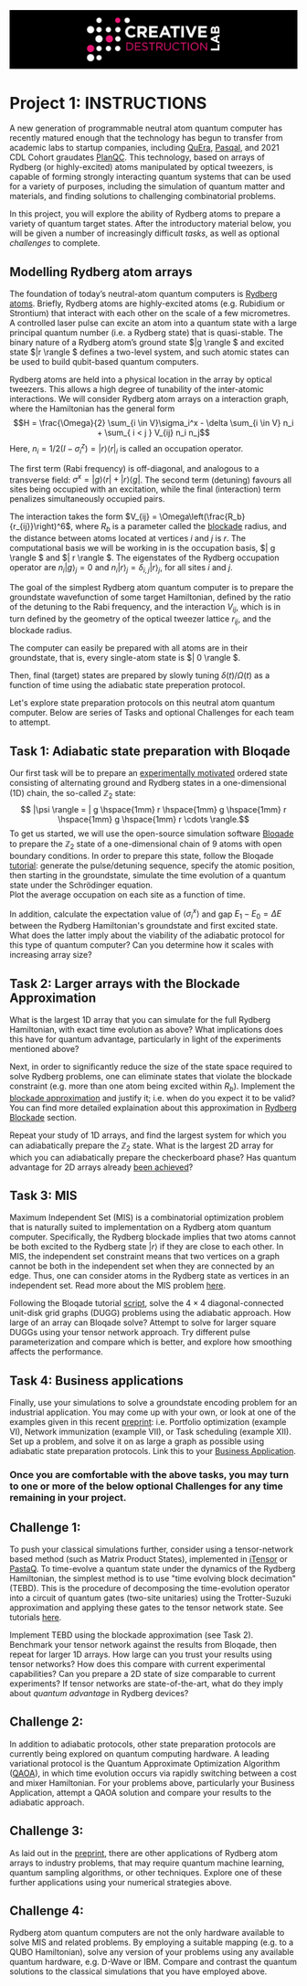 ![CDL 2022 Cohort Project](../CDL_logo.jpg)
# Project 1: INSTRUCTIONS

A new generation of programmable neutral atom quantum computer has recently matured enough that the technology has begun to transfer from academic labs to startup companies, including [QuEra](https://www.quera.com), [Pasqal](https://pasqal.io), and 2021 CDL Cohort graudates [PlanQC](https://creativedestructionlab.com/companies/plan-qc/). 
This technology, based on arrays of Rydberg (or highly-excited) atoms manipulated by optical tweezers, is capable of forming strongly interacting quantum systems that can be used for a variety of purposes, including the simulation of quantum matter and materials, and finding solutions to challenging combinatorial problems.

In this project, you will explore the ability of Rydberg atoms to prepare a variety of quantum target states.  After the introductory material below, you will be given a number of increasingly difficult *tasks*, as well as optional *challenges* to complete.

## Modelling Rydberg atom arrays
The foundation of today’s neutral-atom quantum computers is [Rydberg atoms](https://arxiv.org/abs/2002.07413). Briefly, Rydberg atoms are highly-excited atoms (e.g. Rubidium or Strontium) that interact with each other on the scale of a few micrometres. A controlled laser pulse can excite an atom into a quantum state with a large principal quantum number (i.e. a Rydberg state) that is quasi-stable. 
The binary nature of a Rydberg atom’s ground state $|g \rangle $ and excited state $|r \rangle $ defines a two-level system, and such atomic states can be used to build qubit-based quantum computers.

Rydberg atoms are held into a physical location in the array by optical tweezers. This allows a high degree of tunability of the inter-atomic interactions.
We will consider Rydberg atom arrays on a interaction graph, where the Hamiltonian has the general form
$$H =  \frac{\Omega}{2} \sum_{i \in V}\sigma_i^x  - \delta \sum_{i \in V} n_i + \sum_{ i < j } V_{ij} n_i n_j$$
Here, $n_i = 1/2 \left({ I - \sigma_i^z }\right) = |r \rangle \langle r|_i$ is called an occupation operator.  

The first term (Rabi frequency) is off-diagonal, and analogous to a transverse field: $\sigma^x = |g \rangle \langle r| + |r \rangle \langle g|$.  The second term (detuning) favours all sites being occupied with an excitation, while the final (interaction) term penalizes simultaneously occupied pairs. 

The interaction takes the form $V_{ij} = \Omega\left(\frac{R_b}{r_{ij}}\right)^6$, where $R_b$ is a parameter called the [blockade](https://queracomputing.github.io/Bloqade.jl/dev/tutorials/1.blockade/main/#blockade) radius, and the distance between atoms located at vertices $i$ and $j$ is $r$.
The computational basis we will be working in is the occupation basis, $| g \rangle $ and $| r \rangle $.
The eigenstates of the Rydberg occupation operator are $n_i | g \rangle_j = 0$ and $n_i | r \rangle_j  = \delta_{i,j} |r \rangle_j$, for all sites $i$ and $j$.


The goal of the simplest Rydberg atom quantum computer is to prepare the groundstate wavefunction of some target Hamiltonian, defined by the ratio of the detuning to the Rabi frequency, and the interaction $V_{ij}$, which is in turn defined by the geometry of the optical tweezer lattice $r_{ij}$, and the blockade radius.  

The computer can easily be prepared with all atoms are in their groundstate, that is, every single-atom state is $| 0 \rangle $.  

Then, final (target) states are prepared by slowly tuning $\delta(t)/\Omega(t)$ as a function of time using the adiabatic state preperation protocol.

Let's explore state preparation protocols on this neutral atom quantum computer. Below are series of Tasks and optional Challenges for each team to attempt.

## Task 1: Adiabatic state preparation with Bloqade

Our first task will be to prepare an [experimentally motivated](https://www.nature.com/articles/nature24622) ordered state consisting of alternating ground and Rydberg states in a one-dimensional (1D) chain, the so-called $\mathbb{Z}_2$ state: $$ |\psi \rangle = | g \hspace{1mm} r \hspace{1mm} g \hspace{1mm} r \hspace{1mm} g \hspace{1mm} r  \cdots \rangle.$$
To get us started, we will use the open-source simulation software [Bloqade](https://github.com/QuEraComputing/Bloqade.jl) to prepare the $\mathbb{Z}_2$ state of a one-dimensional chain of 9 atoms with open boundary conditions.  In order to prepare this state, follow the Bloqade [tutorial](https://queracomputing.github.io/Bloqade.jl/dev/tutorials/2.adiabatic/main/#Preparation-of-Ordered-States-in-1D):
generate the pulse/detuning sequence, specify the atomic position, then starting in the groundstate, simulate the time evolution of a quantum state under the Schrödinger equation.  
Plot the average occupation on each site as a function of time.

In addition, calculate the expectation value of $\langle \sigma^x_i \rangle$ and gap $E_1 - E_0 = \Delta E$ between the Rydberg Hamiltonian's groundstate and first excited state.  What does the latter imply about the viability of the adiabatic protocol for this type of quantum computer? Can you determine how it scales with increasing array size?


## Task 2: Larger arrays with the Blockade Approximation

What is the largest 1D array that you can simulate for the full Rydberg Hamiltonian, with exact time evolution as above? 
What implications does this have for quantum advantage, particularly in light of the experiments mentioned above?

Next, in order to significantly reduce the size of the state space required to solve Rydberg problems, one can eliminate states that violate the blockade constraint (e.g. more than one atom being excited within $R_b$).  Implement the [blockade approximation](https://queracomputing.github.io/Bloqade.jl/dev/tutorials/2.adiabatic/main/#Emulation-in-the-Blockade-Subspace) and justify it; i.e. when do you expect it to be valid? You can find more detailed explaination about this approximation in [Rydberg Blockade](https://queracomputing.github.io/Bloqade.jl/dev/tutorials/1.blockade/main/) section.

Repeat your study of 1D arrays, and find the largest system for which you can adiabatically prepare the $\mathbb{Z}_2$ state.
What is the largest 2D array for which you can adiabatically prepare the checkerboard phase?  Has quantum advantage for 2D arrays already [been achieved](https://www.nature.com/articles/s41586-021-03582-4)?

## Task 3: MIS

Maximum Independent Set (MIS) is a combinatorial optimization problem that is naturally suited to implementation on a Rydberg atom quantum computer. Specifically, the Rydberg blockade implies that two atoms cannot be both excited to the Rydberg state $| r \rangle$ if they are close to each other. In MIS, the independent set constraint means that two vertices on a graph cannot be both in the independent set when they are connected by an edge. Thus, one can consider atoms in the Rydberg state as vertices in an independent set. Read more about the MIS problem [here](https://queracomputing.github.io/Bloqade.jl/dev/tutorials/4.MIS/main/#mis-tutorial).

Following the Bloqade tutorial [script](https://github.com/QuEraComputing/Bloqade.jl/blob/master/examples/4.MIS/main.jl), solve the $4 \times 4$ diagonal-connected unit-disk grid graphs (DUGG) problems using the adiabatic approach. How large of an array can Bloqade solve?  Attempt to solve for larger square DUGGs using your tensor network approach. Try different pulse parameterization and compare which is better, and explore how smoothing affects the performance.

## Task 4: Business applications

Finally, use your simulations to solve a groundstate encoding problem for an industrial application.  You may come up with your own, or look at one of the examples given in this recent [preprint](https://arxiv.org/abs/2205.08500): i.e. Portfolio optimization (example VI), Network immunization (example VII), or Task scheduling (example XII). Set up a problem, and solve it on as large a graph as possible using adiabatic state preparation protocols. Link this to your [Business Application](./Business_Application.md).

### Once you are comfortable with the above tasks, you may turn to one or more of the below optional **Challenges** for any time remaining in your project. 

## Challenge 1:
To push your classical simulations further, consider using a tensor-network based method (such as Matrix Product States), implemented in [iTensor](https://itensor.org) or [PastaQ](https://github.com/GTorlai/PastaQ.jl). To time-evolve a quantum state under the dynamics of the Rydberg Hamiltonian, the simplest method is to use "time evolving block decimation" (TEBD). This is the procedure of decomposing the time-evolution operator into a circuit of quantum gates (two-site unitaries) using the Trotter-Suzuki approximation and applying these gates to the tensor network state. See tutorials [here](https://docs.juliahub.com/ITensors/P3pqL/0.2.0/getting_started/Tutorials.html#Getting-Started-with-MPS-Time-Evolution-1).

Implement TEBD using the blockade approximation (see Task 2). Benchmark your tensor network against the results from Bloqade, then repeat for larger 1D arrays.  How large can you trust your results using tensor networks? How does this compare with current experimental capabilities?  Can you prepare a 2D state of size comparable to current experiments? If tensor networks are state-of-the-art, what do they imply about *quantum advantage* in Rydberg devices?

## Challenge 2:
In addition to adiabatic protocols, other state preparation protocols are currently being explored on quantum computing hardware.  A leading variational protocol is the Quantum Approximate Optimization Algorithm ([QAOA](https://queracomputing.github.io/Bloqade.jl/dev/tutorials/4.MIS/main/#QAOA-with-Piecewise-Constant-Pulses)), in which time evolution occurs via rapidly switching between a cost and mixer Hamiltonian.  For your problems above, particularly your Business Application, attempt a QAOA solution and compare your results to the adiabatic approach.

## Challenge 3:

As laid out in the [preprint](https://arxiv.org/abs/2205.08500), there are other applications of Rydberg atom arrays to industry problems, that may require quantum machine learning, quantum sampling algorithms, or other techniques. Explore one of these further applications using your numerical strategies above.

## Challenge 4:

Rydberg atom quantum computers are not the only hardware available to solve MIS and related problems. By employing a suitable mapping (e.g. to a QUBO Hamiltonian), solve any version of your problems using any available quantum hardware, e.g. D-Wave or IBM. Compare and contrast the quantum solutions to the classical simulations that you have employed above.





